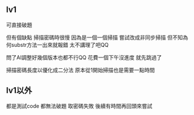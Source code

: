 ## lv1 
可直接破題

但有個缺點
掃描密碼時很慢
因為是一個一個掃描
嘗試改成非同步掃描
但不知為何substr方法一出來就報錯
太不講理了吧QQ

問了AI調整好幾個版本也都不行QQ
花費一個下午沒進度
就先跳過了

掃描密碼長度以優化成二分法
原本從1開始掃描也是需要一點時間

## lv1以外
都是測試code
都無法破題
取密碼失敗
後續有時間再回頭來嘗試